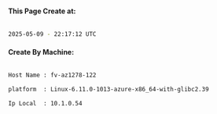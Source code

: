 
   
#### This Page Create at:

```bash

2025-05-09 - 22:17:12 UTC

```

#### Create By Machine:

```bash

Host Name : fv-az1278-122

platform  : Linux-6.11.0-1013-azure-x86_64-with-glibc2.39

Ip Local  : 10.1.0.54

```

